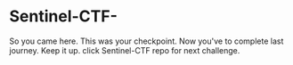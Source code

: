 # Sentinel-CTF-
So you came here. This was your checkpoint. Now you've to complete last journey. Keep it up. click Sentinel-CTF repo for next challenge.

